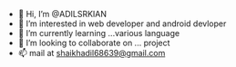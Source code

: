 - 👋 Hi, I’m @ADILSRKIAN
- 👀 I’m interested in web developer and android devloper
- 🌱 I’m currently learning ...various language
- 💞️ I’m looking to collaborate on ... project
- 📫 mail at shaikhadil68639@gmail.com

<!---
ADILSRKIAN/ADILSRKIAN is a ✨ special ✨ repository because its `README.md` (this file) appears on your GitHub profile.
You can click the Preview link to take a look at your changes.
--->
